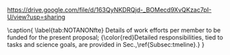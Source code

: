 
https://drive.google.com/file/d/163QyNKDRQjd-_BOMecd9XvQKzac7pI-U/view?usp=sharing

  \caption{
    \label{tab:NOTANONfte} Details of work efforts per member to be funded for the present proposal; 
    {\color{red}Detailed responsibilities, tied to tasks and science goals, are provided in Sec.\,\ref{Subsec:tmeline}.}
  }
